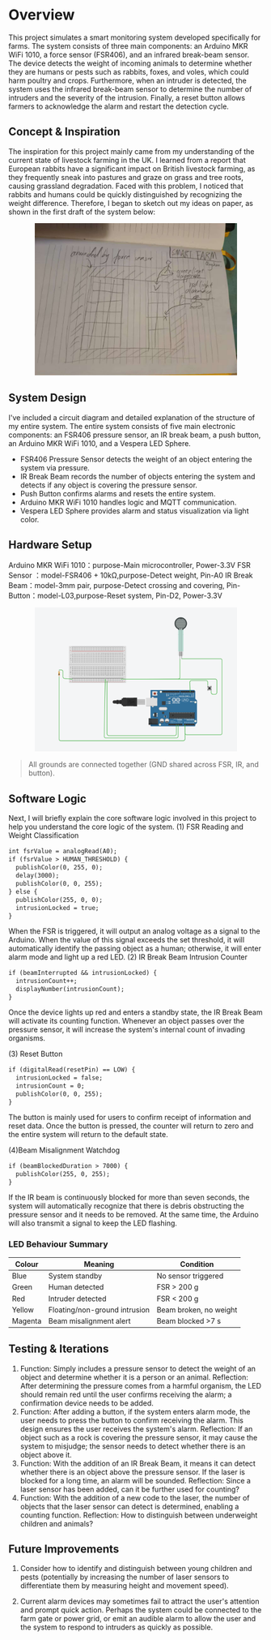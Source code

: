 # Overview
This project simulates a smart monitoring system developed specifically for farms. The system consists of three main components: an Arduino MKR WiFi 1010, a force sensor (FSR406), and an infrared break-beam sensor. The device detects the weight of incoming animals to determine whether they are humans or pests such as rabbits, foxes, and voles, which could harm poultry and crops. Furthermore, when an intruder is detected, the system uses the infrared break-beam sensor to determine the number of intruders and the severity of the intrusion. Finally, a reset button allows farmers to acknowledge the alarm and restart the detection cycle.

## Concept & Inspiration
The inspiration for this project mainly came from my understanding of the current state of livestock farming in the UK. I learned from a report that European rabbits have a significant impact on British livestock farming, as they frequently sneak into pastures and graze on grass and tree roots, causing grassland degradation. Faced with this problem, I noticed that rabbits and humans could be quickly distinguished by recognizing the weight difference. Therefore, I began to sketch out my ideas on paper, as shown in the first draft of the system below:
<p align="center">
  <img src="images/FARM_SKETCH(1).jpg" alt="Smart Farm Sketch" width="400">
</p>


## System Design
I've included a circuit diagram and detailed explanation of the structure of my entire system.
The entire system consists of five main electronic components: an FSR406 pressure sensor, an IR break beam, a push button, an Arduino MKR WiFi 1010, and a Vespera LED Sphere.
- FSR406 Pressure Sensor detects the weight of an object entering the system via pressure.
- IR Break Beam records the number of objects entering the system and detects if any object is covering the pressure sensor.
- Push Button confirms alarms and resets the entire system.
- Arduino MKR WiFi 1010 handles logic and MQTT communication.
- Vespera LED Sphere provides alarm and status visualization via light color.

## Hardware Setup
Arduino MKR WiFi 1010：purpose-Main microcontroller, Power-3.3V
FSR Sensor ：model-FSR406 + 10kΩ,purpose-Detect weight, Pin-A0
IR Break Beam：model-3mm pair, purpose-Detect crossing and covering, Pin-
Button：model-L03,purpose-Reset system, Pin-D2, Power-3.3V
<p align="center">
  <img src="Hardware/connecting.png" alt="Partial circuit simulation diagram" width="400">
</p>

> All grounds are connected together (GND shared across FSR, IR, and button).

## Software Logic
Next, I will briefly explain the core software logic involved in this project to help you understand the core logic of the system.
(1) FSR Reading and Weight Classification
```
int fsrValue = analogRead(A0);
if (fsrValue > HUMAN_THRESHOLD) {
  publishColor(0, 255, 0);
  delay(3000);
  publishColor(0, 0, 255);
} else {
  publishColor(255, 0, 0); 
  intrusionLocked = true;   
}
```
When the FSR is triggered, it will output an analog voltage as a signal to the Arduino. When the value of this signal exceeds the set threshold, it will automatically identify the passing object as a human; otherwise, it will enter alarm mode and light up a red LED.
(2) IR Break Beam Intrusion Counter
```
if (beamInterrupted && intrusionLocked) {
  intrusionCount++;
  displayNumber(intrusionCount);
}
```
Once the device lights up red and enters a standby state, the IR Break Beam will activate its counting function. Whenever an object passes over the pressure sensor, it will increase the system's internal count of invading organisms.

(3) Reset Button
```
if (digitalRead(resetPin) == LOW) {
  intrusionLocked = false;
  intrusionCount = 0;
  publishColor(0, 0, 255);
}
```
The button is mainly used for users to confirm receipt of information and reset data. Once the button is pressed, the counter will return to zero and the entire system will return to the default state.

(4)Beam Misalignment Watchdog
```
if (beamBlockedDuration > 7000) {
  publishColor(255, 0, 255);  
}
```
If the IR beam is continuously blocked for more than seven seconds, the system will automatically recognize that there is debris obstructing the pressure sensor and it needs to be removed. At the same time, the Arduino will also transmit a signal to keep the LED flashing.

### LED Behaviour Summary

| Colour  | Meaning                       | Condition              |
|----------|--------------------------------|------------------------|
| Blue     | System standby                | No sensor triggered    |
| Green    | Human detected                | FSR > 200 g            |
| Red      | Intruder detected             | FSR < 200 g            |
| Yellow   | Floating/non-ground intrusion | Beam broken, no weight |
| Magenta  | Beam misalignment alert       | Beam blocked >7 s      |

## Testing & Iterations
1. Function: Simply includes a pressure sensor to detect the weight of an object and determine whether it is a person or an animal. Reflection: After determining the pressure comes from a harmful organism, the LED should remain red until the user confirms receiving the alarm; a confirmation device needs to be added.
2. Function: After adding a button, if the system enters alarm mode, the user needs to press the button to confirm receiving the alarm. This design ensures the user receives the system's alarm. Reflection: If an object such as a rock is covering the pressure sensor, it may cause the system to misjudge; the sensor needs to detect whether there is an object above it.
3. Function: With the addition of an IR Break Beam, it means it can detect whether there is an object above the pressure sensor. If the laser is blocked for a long time, an alarm will be sounded. Reflection: Since a laser sensor has been added, can it be further used for counting?
4. Function: With the addition of a new code to the laser, the number of objects that the laser sensor can detect is determined, enabling a counting function. Reflection: How to distinguish between underweight children and animals?

## Future Improvements
1. Consider how to identify and distinguish between young children and pests (potentially by increasing the number of laser sensors to differentiate them by measuring height and movement speed).

2. Current alarm devices may sometimes fail to attract the user's attention and prompt quick action. Perhaps the system could be connected to the farm gate or power grid, or emit an audible alarm to allow the user and the system to respond to intruders as quickly as possible.
